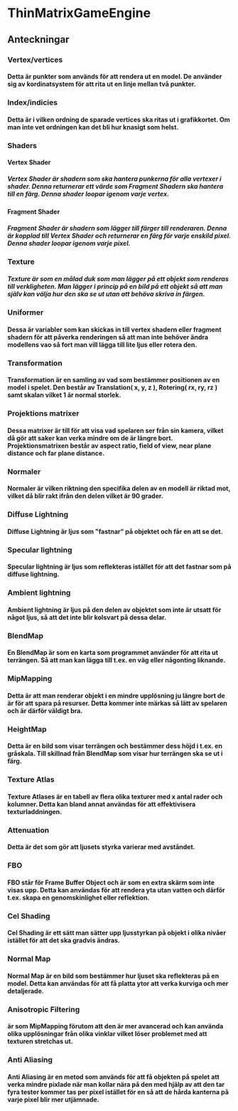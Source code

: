 # ThinMatrixGameEngine

## Anteckningar

### Vertex/vertices
#### Detta är punkter som används för att rendera ut en model. De använder sig av kordinatsystem för att rita ut en linje mellan två punkter.

### Index/indicies
#### Detta är i vilken ordning de sparade vertices ska ritas ut i grafikkortet. Om man inte vet ordningen kan det bli hur knasigt som helst.

### Shaders
#### Vertex Shader
##### Vertex Shader är shadern som ska hantera punkerna för alla vertexer i shader. Denna returnerar ett värde som Fragment Shadern ska hantera till en färg. Denna shader loopar igenom varje vertex.

#### Fragment Shader
##### Fragment Shader är shadern som lägger till färger till renderaren. Denna är kopplad till Vertex Shader och returnerar en färg för varje enskild pixel. Denna shader loopar igenom varje pixel. 

### Texture
##### Texture är som en målad duk som man lägger på ett objekt som renderas till verkligheten. Man lägger i princip på en bild på ett objekt så att man själv kan välja hur den ska se ut utan att behöva skriva in färgen.

### Uniformer
#### Dessa är variabler som kan skickas in till vertex shadern eller fragment shadern för att påverka renderingen så att man inte behöver ändra modellens vao så fort man vill lägga till lite ljus eller rotera den.

### Transformation
#### Transformation är en samling av vad som bestämmer positionen av en model i spelet. Den består av Translation( x, y, z ), Rotering( rx, ry, rz ) samt skalan vilket 1 är normal storlek.

### Projektions matrixer
#### Dessa matrixer är till för att visa vad spelaren ser från sin kamera, vilket då gör att saker kan verka mindre om de är längre bort. Projektionsmatrixen består av aspect ratio, field of view, near plane distance och far plane distance.

### Normaler
#### Normaler är vilken riktning den specifika delen av en modell är riktad mot, vilket då blir rakt ifrån den delen vilket är 90 grader.

### Diffuse Lightning
#### Diffuse Lightning är ljus som "fastnar" på objektet och får en att se det.

### Specular lightning
#### Specular lightning är ljus som reflekteras istället för att det fastnar som på diffuse lightning.

### Ambient lightning
#### Ambient lightning är ljus på den delen av objektet som inte är utsatt för något ljus, så att det inte blir kolsvart på dessa delar.

### BlendMap
#### En BlendMap är som en karta som programmet använder för att rita ut terrängen. Så att man kan lägga till t.ex. en väg eller någonting liknande.

### MipMapping
#### Detta är att man renderar objekt i en mindre upplösning ju längre bort de är för att spara på resurser. Detta kommer inte märkas så lätt av spelaren och är därför väldigt bra.

### HeightMap
#### Detta är en bild som visar terrängen och bestämmer dess höjd i t.ex. en gråskala. Till skillnad från BlendMap som visar hur terrängen ska se ut i färg.

### Texture Atlas
#### Texture Atlases är en tabell av flera olika texturer med x antal rader och kolumner. Detta kan bland annat användas för att effektivisera texturladdningen.

### Attenuation
#### Detta är det som gör att ljusets styrka varierar med avståndet.

### FBO
#### FBO står för Frame Buffer Object och är som en extra skärm som inte visas upp. Detta kan användas för att rendera yta utan vatten och därför t.ex. skapa en genomskinlighet eller reflektion.

### Cel Shading
#### Cel Shading är ett sätt man sätter upp ljusstyrkan på objekt i olika nivåer istället för att det ska gradvis ändras.

### Normal Map
#### Normal Map är en bild som bestämmer hur ljuset ska reflekteras på en model. Detta kan användas för att få platta ytor att verka kurviga och mer detaljerade.

### Anisotropic Filtering
#### är som MipMapping förutom att den är mer avancerad och kan använda olika upplösningar från olika vinklar vilket löser problemet med att texturen stretchas ut.

### Anti Aliasing
#### Anti Aliasing är en metod som används för att få objekten på spelet att verka mindre pixlade när man kollar nära på den med hjälp av att den tar fyra tester kommer tas per pixel istället för en så att de hårda kanterna på varje pixel blir mer utjämnade. 

